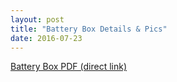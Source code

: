 ```yaml
---
layout: post
title: "Battery Box Details & Pics"
date: 2016-07-23
---
```


<a href="http://k4kdr.github.io/pdf/2016-07-23--battery-box.pdf">Battery Box PDF (direct link)</a>
<br><br>
<object data="http://k4kdr.github.io/pdf/2016-07-23--battery-box.pdf"></object>
